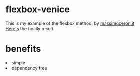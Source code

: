 # flexbox-venice

This is my example of the flexbox method, by <a href="http://www.massimoceron.it" target="_blank">massimoceron.it</a><br>
<a href="http://ceron.altervista.org/corso-web-2.0/my-site/erika/flexbox-per-casa/index.html" target="_blank">Here's</a> the finally result. 

# benefits

<li> simple
<li> dependency free
